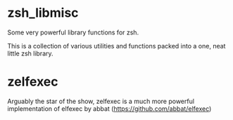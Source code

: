 # zsh_libmisc
Some very powerful library functions for zsh.


This is a collection of various utilities and functions packed into a one, neat little zsh library.


# zelfexec
Arguably the star of the show, zelfexec is a much more powerful implementation of elfexec by abbat (https://github.com/abbat/elfexec)


